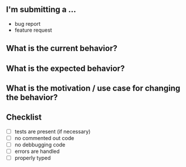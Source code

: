 ## I'm submitting a ...

- bug report
- feature request

## What is the current behavior?

## What is the expected behavior?

## What is the motivation / use case for changing the behavior?

## Checklist

- [ ] tests are present (if necessary)
- [ ] no commented out code
- [ ] no debbugging code
- [ ] errors are handled
- [ ] properly typed
